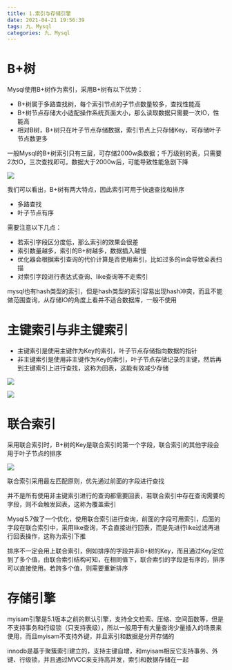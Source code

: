 ```yaml
---
title: 1.索引与存储引擎
date: 2021-04-21 19:56:39
tags: 九、Mysql
categories: 九、Mysql
---
```


# B+树

Mysql使用B+树作为索引，采用B+树有以下优势：

+ B+树属于多路查找树，每个索引节点的子节点数量较多，查找性能高
+ B+树节点存储大小适配操作系统页面大小，那么读取数据只需要一次IO，性能高
+ 相对B树，B+树只在叶子节点存储数据，索引节点上只存储Key，可存储叶子节点数更多

一般Mysql的B+树索引只有三层，可存储2000w条数据；千万级别的表，只需要2次IO，三次查找即可。数据大于2000w后，可能导致性能急剧下降

![](https://icefirecgrbza.github.io/img/mysql/b_plus.webp)

我们可以看出，B+树有两大特点，因此索引可用于快速查找和排序

+ 多路查找
+ 叶子节点有序

需要注意以下几点：

+ 若索引字段区分度低，那么索引的效果会很差
+ 索引数量越多，索引的B+树越多，数据插入越慢
+ 优化器会根据索引查询的代价计算是否使用索引，比如过多的in会导致全表扫描
+ 对索引字段进行表达式查询、like查询等不走索引

mysql也有hash类型的索引，但是hash类型的索引容易出现hash冲突，而且不能做范围查询，从存储IO的角度上看并不适合数据库，一般不使用

# 主键索引与非主键索引

+ 主键索引是使用主键作为Key的索引，叶子节点存储指向数据的指针
+ 非主键索引是使用非主键作为Key的索引，叶子节点存储记录的主键，然后再到主键索引上进行查找，这称为回表，这能有效减少存储

![](https://icefirecgrbza.github.io/img/mysql/private_index.webp)

![](https://icefirecgrbza.github.io/img/mysql/index.jpeg)

# 联合索引

采用联合索引时，B+树的Key是联合索引的第一个字段，联合索引的其他字段会用于叶子节点的排序

![](https://icefirecgrbza.github.io/img/mysql/union_index.webp)

联合索引采用最左匹配原则，优先通过前面的字段进行查找

并不是所有使用非主键索引进行的查询都需要回表，若联合索引中存在查询需要的字段，则不会触发回表，这称为覆盖索引

Mysql5.7做了一个优化，使用联合索引进行查询，前面的字段可用索引，后面的字段在联合索引中，采用like查询，不会直接进行回表，而是先进行like过滤再进行回表操作，这称为索引下推

排序不一定会用上联合索引，例如排序的字段并非B+树的Key，而且通过Key定位到了多个值，由联合索引结构可知，在相同值下，联合索引的字段是有序的，排序可以直接使用。若跨多个值，则需要重新排序

# 存储引擎

myisam引擎是5.1版本之前的默认引擎，支持全文检索、压缩、空间函数等，但是不支持事务和行级锁（只支持表级），所以一般用于有大量查询少量插入的场景来使用，而且myisam不支持外键，并且索引和数据是分开存储的

innodb是基于聚簇索引建立的，支持主键自增，和myisam相反它支持事务、外键、行级锁，并且通过MVCC来支持高并发，索引和数据存储在一起